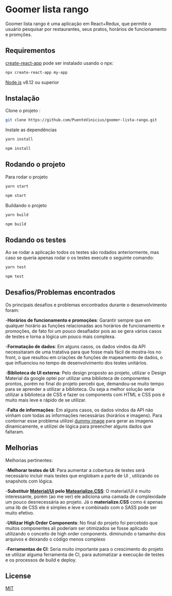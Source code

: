 
# Goomer lista rango

Goomer lista rango é uma aplicação em React+Redux, que permite o usuário pesquisar por restaurantes, seus pratos, horários de funcionamento e promções.

## Requirementos
[create-react-app](https://facebook.github.io/create-react-app/docs/getting-started) pode ser instalado usando o npx:

```bash
npx create-react-app my-app
```

[Node.js](https://nodejs.org/en/) v8.12 ou superior

## Instalação

Clone o projeto :
```bash
git clone https://github.com/PuenteVinicius/goomer-lista-rango.git
```
Instale as dependências

```bash
yarn install 
```
```bash
npm install 
```

## Rodando o projeto

Para rodar o projeto
```bash
yarn start 
```
```bash
npm start
```
Buildando o projeto
```bash
yarn build 
```
```bash
npm build
```
## Rodando os testes
Ao se rodar a aplicação todos os testes são rodados anteriormente, mas caso se queria apenas rodar o os testes execute o seguinte comando:

```bash
yarn test
```
```bash
npm test
```
## Desafios/Problemas encontrados
Os principais desafios e problemas encontrados durante o desenvolvimento foram:

-**Horários de funcionamento e promoções**: Garantir sempre que em qualquer horário as funções relacionadas aos horários de funcionamento e promoções, de fato foi um pouco desafiador pois ao se gera vários casos de testes e torna a lógica um pouco mais complexa.

-**Formatação de dados**: Em alguns casos, os dados vindos da API necessitaram de uma tratativa para que fosse maís fácil de mostra-los no front, o que resultou em criações de funções de mapeamento de dados, o que influenciou no tempo de desenvolvimento dos testes unitários.

-**Biblioteca de UI externa**: Pelo design proposto ao projeto, utilizar o Design Material da google optei por utilizar uma biblioteca de componentes prontos, porém no final do projeto percebi que, demandou-se muito tempo para se aprender a utilizar a biblioteca. Ou seja a melhor solução seria utilizar a biblioteca de CSS e fazer os components com HTML e CSS pois é muito mais leve e rápido de se utilizar.

-**Falta de informações**: Em alguns casos, os dados vindos da API não vinham com todas as informações necessárias (horários e imagens). Para contornar esse problema utilizei [dummy image](https://dummyimage.com/) para gerar as imagens dinamicamente, e utilizei de lógica para preencher alguns dados que faltaram.

## Melhorias
Melhorias pertinentes:

-**Melhorar testes de UI**: Para aumentar a cobertura de testes será necessário incluir mais testes que englobam a parte de UI , utilizando os snapshots com lógica.

-**Substituir [Material/Ui](https://material-ui.com/) pelo [Matearialize.CSS](https://materializecss.com/)**:  O material/UI é muito interessante, porém (ao me ver) ele adiciona uma camada de complexidade um pouco desnecessária ao projeto. Já o **materialize.CSS** como é apenas uma lib de CSS ele é simples e leve e combinado com o SASS pode ser muito efetivo.

-**Utilizar High Order Components**: No final do projeto foi percebido que muitos componentes ali poderiam ser otimizados se fosse aplicado utilizando o conceito de high order components. diminuindo o tamanho dos arquivos e deixando o código menos complexo

-**Ferramentas de CI**:  Seria muito importante para o crescimento do projeto se utilizar alguma ferramenta de CI, para automatizar a execução de testes e os processos de build e deploy.
## License
[MIT](https://choosealicense.com/licenses/mit/)
